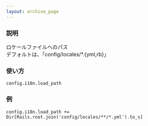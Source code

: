 ```yaml
---
layout: archive_page
---
```

### 説明
ロケールファイルへのパス  
デフォルトは、「config/locales/*.{yml,rb}」

### 使い方
    config.i18n.load_path

### 例
    config.i18n.load_path += Dir[Rails.root.join('config/locales/**/*.yml').to_s]